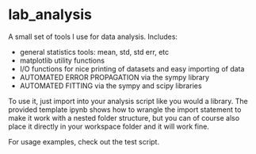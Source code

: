# lab_analysis
A small set of tools I use for data analysis. Includes:
- general statistics tools: mean, std, std err, etc
- matplotlib utility functions
- I/O functions for nice printing of datasets and easy importing of data
- AUTOMATED ERROR PROPAGATION via the sympy library
- AUTOMATED FITTING via the sympy and scipy libraries

To use it, just import into your analysis script like you would a library. The provided template ipynb shows how to wrangle the import statement to make it work with a nested folder structure, but you can of course also place it directly in your workspace folder and it will work fine.

For usage examples, check out the test script.
